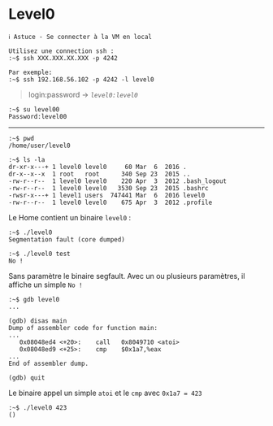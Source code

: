 # Level0

```
ℹ️ Astuce - Se connecter à la VM en local

Utilisez une connection ssh :
:~$ ssh XXX.XXX.XX.XXX -p 4242

Par exemple: 
:~$ ssh 192.168.56.102 -p 4242 -l level0
```

> login:password -> *`level0:level0`*
```
:~$ su level00
Password:level00
```
---

```
:~$ pwd
/home/user/level0
```

```
:~$ ls -la
dr-xr-x---+ 1 level0 level0     60 Mar  6  2016 .
dr-x--x--x  1 root   root      340 Sep 23  2015 ..
-rw-r--r--  1 level0 level0    220 Apr  3  2012 .bash_logout
-rw-r--r--  1 level0 level0   3530 Sep 23  2015 .bashrc
-rwsr-x---+ 1 level1 users  747441 Mar  6  2016 level0
-rw-r--r--  1 level0 level0    675 Apr  3  2012 .profile
```

Le Home contient un binaire `level0` :

```
:~$ ./level0
Segmentation fault (core dumped)

:~$ ./level0 test
No !
```

Sans paramètre le binaire segfault.
Avec un ou plusieurs paramètres, il affiche un simple `No !`

```
:~$ gdb level0
...

(gdb) disas main
Dump of assembler code for function main:
...
   0x08048ed4 <+20>:	call   0x8049710 <atoi>
   0x08048ed9 <+25>:	cmp    $0x1a7,%eax
...
End of assembler dump.

(gdb) quit
```

Le binaire appel un simple `atoi` et le `cmp` avec `0x1a7 = 423`

```
:~$ ./level0 423
()
```
